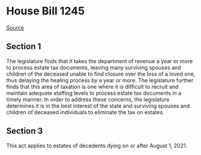 # House Bill 1245

[Source](http://lawfilesext.leg.wa.gov/biennium/2021-22/Xml/Bills/House%20Bills/1245.xml)
## Section 1
The legislature finds that it takes the department of revenue a year or more to process estate tax documents, leaving many surviving spouses and children of the deceased unable to find closure over the loss of a loved one, thus delaying the healing process by a year or more. The legislature further finds that this area of taxation is one where it is difficult to recruit and maintain adequate staffing levels to process estate tax documents in a timely manner. In order to address these concerns, the legislature determines it is in the best interest of the state and surviving spouses and children of deceased individuals to eliminate the tax on estates.

## Section 3
This act applies to estates of decedents dying on or after August 1, 2021.
